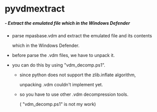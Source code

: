 # pyvdmextract

##### - Extract the emulated file which in the Windows Defender

- parse mpasbase.vdm and extract the emulated file and its contents

  which in the Windows Defender.

- before parse the .vdm files, we have to unpack it.

- you can do this by using "vdm_decomp.ps1".

  - since python does not support the zlib.inflate algorithm,

    unpacking .vdm couldn't implement yet.

  - so you have to use other .vdm decompression tools.

    ( "vdm_decomp.ps1" is not my work)